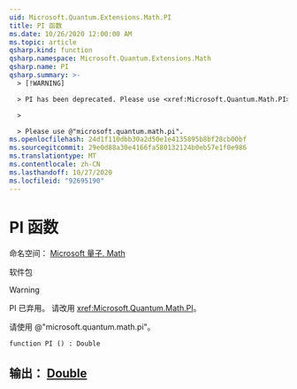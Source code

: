```yaml
---
uid: Microsoft.Quantum.Extensions.Math.PI
title: PI 函数
ms.date: 10/26/2020 12:00:00 AM
ms.topic: article
qsharp.kind: function
qsharp.namespace: Microsoft.Quantum.Extensions.Math
qsharp.name: PI
qsharp.summary: >-
  > [!WARNING]

  > PI has been deprecated. Please use <xref:Microsoft.Quantum.Math.PI> instead.

  >

  > Please use @"microsoft.quantum.math.pi".
ms.openlocfilehash: 24d1f110dbb30a2d50e1e4135895b8bf28cb00bf
ms.sourcegitcommit: 29e0d88a30e4166fa580132124b0eb57e1f0e986
ms.translationtype: MT
ms.contentlocale: zh-CN
ms.lasthandoff: 10/27/2020
ms.locfileid: "92695190"
---
```

# <a name="pi-function"></a>PI 函数

命名空间： [Microsoft 量子. Math](xref:Microsoft.Quantum.Extensions.Math)

软件包 [](https://nuget.org/packages/)


> [!WARNING]
> PI 已弃用。 请改用 <xref:Microsoft.Quantum.Math.PI>。
>
> 请使用 @"microsoft.quantum.math.pi"。



```qsharp
function PI () : Double
```


## <a name="output--double"></a>输出： [Double](xref:microsoft.quantum.lang-ref.double)

